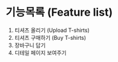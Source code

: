 # 기능목록 (Feature list)
1. 티셔츠 올리기 (Upload T-shirts)
2. 티셔츠 구매하기 (Buy T-shirts)
3. 장바구니 답기
4. 디테일 페이지 보여주기
